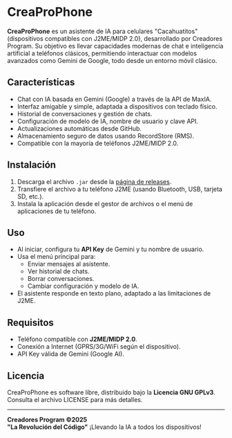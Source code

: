 # CreaProPhone

**CreaProPhone** es un asistente de IA para celulares "Cacahuatitos" (dispositivos compatibles con J2ME/MIDP 2.0), desarrollado por Creadores Program. Su objetivo es llevar capacidades modernas de chat e inteligencia artificial a teléfonos clásicos, permitiendo interactuar con modelos avanzados como Gemini de Google, todo desde un entorno móvil clásico.

## Características

- Chat con IA basada en Gemini (Google) a través de la API de MaxIA.
- Interfaz amigable y simple, adaptada a dispositivos con teclado físico.
- Historial de conversaciones y gestión de chats.
- Configuración de modelo de IA, nombre de usuario y clave API.
- Actualizaciones automáticas desde GitHub.
- Almacenamiento seguro de datos usando RecordStore (RMS).
- Compatible con la mayoría de teléfonos J2ME/MIDP 2.0.

## Instalación

1. Descarga el archivo `.jar` desde la [página de releases](https://github.com/Creadores-Program/CreaProPhone/releases).
2. Transfiere el archivo a tu teléfono J2ME (usando Bluetooth, USB, tarjeta SD, etc.).
3. Instala la aplicación desde el gestor de archivos o el menú de aplicaciones de tu teléfono.

## Uso

- Al iniciar, configura tu **API Key** de Gemini y tu nombre de usuario.
- Usa el menú principal para:
  - Enviar mensajes al asistente.
  - Ver historial de chats.
  - Borrar conversaciones.
  - Cambiar configuración y modelo de IA.
- El asistente responde en texto plano, adaptado a las limitaciones de J2ME.

## Requisitos

- Teléfono compatible con **J2ME/MIDP 2.0**.
- Conexión a Internet (GPRS/3G/WiFi según el dispositivo).
- API Key válida de Gemini (Google AI).

## Licencia

CreaProPhone es software libre, distribuido bajo la **Licencia GNU GPLv3**.  
Consulta el archivo LICENSE para más detalles.

---

**Creadores Program ©2025**  
**"La Revolución del Código"**
¡Llevando la IA a todos los dispositivos!